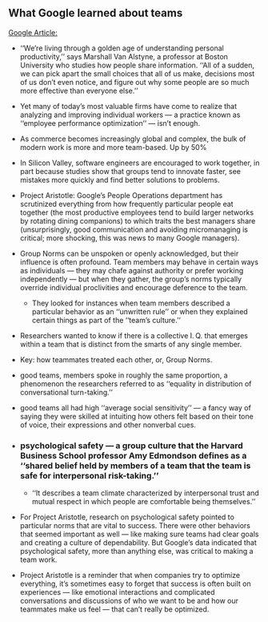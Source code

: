 ## What Google learned about teams

[Google Article:](https://www.nytimes.com/2016/02/28/magazine/what-google-learned-from-its-quest-to-build-the-perfect-team.html)

- ‘‘We’re living through a golden age of understanding personal productivity,’’ says Marshall Van Alstyne, a professor at Boston University who studies how people share information. ‘‘All of a sudden, we can pick apart the small choices that all of us make, decisions most of us don’t even notice, and figure out why some people are so much more effective than everyone else.’’

- Yet many of today’s most valuable firms have come to realize that analyzing and improving individual workers ­— a practice known as ‘‘employee performance optimization’’ — isn’t enough.

- As commerce becomes increasingly global and complex, the bulk of modern work is more and more team-based. Up by 50%

- In Silicon Valley, software engineers are encouraged to work together, in part because studies show that groups tend to innovate faster, see mistakes more quickly and find better solutions to problems. 

- Project Aristotle:  Google’s People Operations department has scrutinized everything from how frequently particular people eat together (the most productive employees tend to build larger networks by rotating dining companions) to which traits the best managers share (unsurprisingly, good communication and avoiding micromanaging is critical; more shocking, this was news to many Google managers).

- Group Norms can be unspoken or openly acknowledged, but their influence is often profound. Team members may behave in certain ways as individuals — they may chafe against authority or prefer working independently — but when they gather, the group’s norms typically override individual proclivities and encourage deference to the team.

    - They looked for instances when team members described a particular behavior as an ‘‘unwritten rule’’ or when they explained certain things as part of the ‘‘team’s culture.’’ 

- Researchers wanted to know if there is a collective I. Q. that emerges within a team that is distinct from the smarts of any single member.

- Key: how teammates treated each other, or, Group Norms.

- good teams, members spoke in roughly the same proportion, a phenomenon the researchers referred to as ‘‘equality in distribution of conversational turn-taking.’’ 

- good teams all had high ‘‘average social sensitivity’’ — a fancy way of saying they were skilled at intuiting how others felt based on their tone of voice, their expressions and other nonverbal cues. 

- ### psychological safety — a group culture that the Harvard Business School professor Amy Edmondson defines as a ‘‘shared belief held by members of a team that the team is safe for interpersonal risk-taking.’’

    - ‘‘It describes a team climate characterized by interpersonal trust and mutual respect in which people are comfortable being themselves.’’

- For Project Aristotle, research on psychological safety pointed to particular norms that are vital to success. There were other behaviors that seemed important as well — like making sure teams had clear goals and creating a culture of dependability. But Google’s data indicated that psychological safety, more than anything else, was critical to making a team work.

- Project Aristotle is a reminder that when companies try to optimize everything, it’s sometimes easy to forget that success is often built on experiences — like emotional interactions and complicated conversations and discussions of who we want to be and how our teammates make us feel — that can’t really be optimized.

